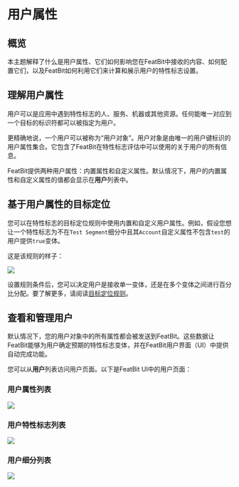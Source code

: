 # 用户属性

## 概览 

本主题解释了什么是用户属性、它们如何影响您在FeatBit中接收的内容、如何配置它们，以及FeatBit如何利用它们来计算和展示用户的特性标志设置。

## 理解用户属性 

用户可以是应用中遇到特性标志的人、服务、机器或其他资源。任何能唯一对应到一个目标的标识符都可以被指定为用户。

更精确地说，一个用户可以被称为“用户对象”。用户对象是由唯一的用户键标识的用户属性集合。它包含了FeatBit在特性标志评估中可以使用的关于用户的所有信息。

FeatBit提供两种用户属性：内置属性和自定义属性。默认情况下，用户的内置属性和自定义属性的值都会显示在**用户**列表中。

## 基于用户属性的目标定位

您可以在特性标志的目标定位规则中使用内置和自定义用户属性。例如，假设您想让一个特性标志为不在`Test Segment`细分中且其`Account`自定义属性不包含`test`的用户提供`true`变体。

这是该规则的样子：

![](../../feature-flags/assets/users-and-user-segments/user-attributes/001.webp)

设置规则条件后，您可以决定用户是接收单一变体，还是在多个变体之间进行百分比分配。要了解更多，请阅读[目标定位规则](../targeting-users-with-flags/targeting-rules.md)。

## 查看和管理用户 

默认情况下，您的用户对象中的所有属性都会被发送到FeatBit。这些数据让FeatBit能够为用户确定预期的特性标志变体，并在FeatBit用户界面（UI）中提供自动完成功能。

您可以从**用户**列表访问用户页面。以下是FeatBit UI中的用户页面：

### 用户属性列表

![](../../feature-flags/assets/users-and-user-segments/user-attributes/002.webp)

### 用户特性标志列表

![](../../feature-flags/assets/users-and-user-segments/user-attributes/003.webp)

### 用户细分列表

![](../../feature-flags/assets/users-and-user-segments/user-attributes/004.webp)

